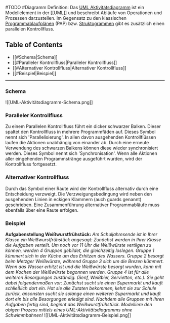 #TODO #Diagramm
Definition: Das [UML Aktivitätsdiagramm](https://de.wikipedia.org/wiki/Aktivit%C3%A4tsdiagramm) ist ein Modellelement in der [[UML]] und beschreibt Abläufe von Operationen und Prozessen darzustellen. Im Gegensatz zu den klassischen [Programmablaufplänen](https://de.wikipedia.org/wiki/Programmablaufplan) (PAP) bzw. [Struktogrammen](https://de.wikipedia.org/wiki/Nassi-Shneiderman-Diagramm) gibt es zusätzlich einen parallelen Kontrollfluss.

## Table of Contents

- [[#Schema|Schema]]
- [[#Paralleler Kontrollfluss|Paralleler Kontrollfluss]]
- [[#Alternativer Kontrollfluss|Alternativer Kontrollfluss]]
- [[#Beispiel|Beispiel]]


---
### Schema
![[UML-Aktivitätsdiagramm-Schema.png]]

### Paralleler Kontrollfluss
Zu einem Parallelen Kontrollfluss führt ein dicker schwarzer Balken. Dieser spaltet den Kontrollfluss in mehrere Programmfäden auf. Dieses Symbol nennt sich 'Parallelisierung'. In allen davon ausgehenden Kontrollflüssen laufen die 
Aktionen unabhängig von einander ab. Durch eine erneute Verwendung des schwarzen Balkens können diese wieder synchronisiert werden. Dieses Symbol nennt sich 'Synchronisation'. Wenn alle Aktionen aller eingehenden Programmstränge ausgeführt wurden, wird der Kontrollfluss fortgesetzt.

### Alternativer Kontrollfluss
Durch das Symbol einer Raute wird der Kontrollfluss alternativ durch eine Entscheidung verzweigt. Die Verzweigungsbedingung wird neben den ausgehenden Linien in eckigen Klammern (auch guards genannt) geschrieben. Eine Zusammenführung alternativer Programmabläufe muss ebenfalls über eine Raute erfolgen.

### Beispiel
**Aufgabenstellung Weißwurstfrühstück:**
*Am Schuljahresende ist in Ihrer Klasse ein Weißwurstfrühstück angesagt:
Zunächst werden in Ihrer Klasse die Aufgaben verteilt. Um noch vor 11 Uhr die Weißwürste vertilgen zu können, werden 4 Gruppen gebildet, die gleichzeitig loslegen. Gruppe 1 kümmert sich in der Küche um das Erhitzen des Wassers. Gruppe 2 besorgt beim Metzger Weißwürste, während Gruppe 3 sich um die Brezen kümmert. Wenn das Wasser erhitzt ist und die Weißwürste besorgt wurden, kann mit dem Kochen der Weißwürste begonnen werden. Gruppe 4 ist für alle weiteren Besorgungen zuständig. (Senf, Weißbier, Servietten, etc.). Sie geht dabei folgendermaßen vor: Zunächst sucht sie einen Supermarkt und kauft schließlich dort ein. Hat sie alle Zutaten bekommen, kehrt sie zur Schule zurück, ansonsten sucht sie solange einen weiteren Supermarkt und kauft dort ein bis alle Besorgungen erledigt sind. Nachdem alle Gruppen mit Ihren Aufgaben fertig sind, beginnt das Weißwurstfrühstück. 
Modelliere den obigen Prozess mittels eines UML-Aktivitätsdiagramms ohne Schwimmbahnen!*
![[UML-Aktivitätsdiagramm-Beispiel.png]]
